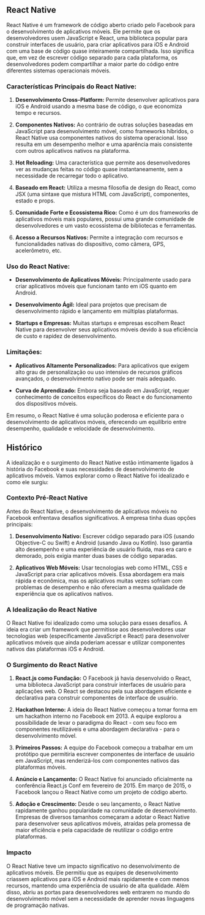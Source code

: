 ## React Native

React Native é um framework de código aberto criado pelo Facebook para o desenvolvimento de aplicativos móveis. Ele permite que os desenvolvedores usem JavaScript e React, uma biblioteca popular para construir interfaces de usuário, para criar aplicativos para iOS e Android com uma base de código quase inteiramente compartilhada. Isso significa que, em vez de escrever código separado para cada plataforma, os desenvolvedores podem compartilhar a maior parte do código entre diferentes sistemas operacionais móveis.

### Características Principais do React Native:

1. **Desenvolvimento Cross-Platform:** Permite desenvolver aplicativos para iOS e Android usando a mesma base de código, o que economiza tempo e recursos.

2. **Componentes Nativos:** Ao contrário de outras soluções baseadas em JavaScript para desenvolvimento móvel, como frameworks híbridos, o React Native usa componentes nativos do sistema operacional. Isso resulta em um desempenho melhor e uma aparência mais consistente com outros aplicativos nativos na plataforma.

3. **Hot Reloading:** Uma característica que permite aos desenvolvedores ver as mudanças feitas no código quase instantaneamente, sem a necessidade de recarregar todo o aplicativo.

4. **Baseado em React:** Utiliza a mesma filosofia de design do React, como JSX (uma sintaxe que mistura HTML com JavaScript), componentes, estado e props.

5. **Comunidade Forte e Ecossistema Rico:** Como é um dos frameworks de aplicativos móveis mais populares, possui uma grande comunidade de desenvolvedores e um vasto ecossistema de bibliotecas e ferramentas.

6. **Acesso a Recursos Nativos:** Permite a integração com recursos e funcionalidades nativas do dispositivo, como câmera, GPS, acelerômetro, etc.

### Uso do React Native:

- **Desenvolvimento de Aplicativos Móveis:** Principalmente usado para criar aplicativos móveis que funcionam tanto em iOS quanto em Android.

- **Desenvolvimento Ágil:** Ideal para projetos que precisam de desenvolvimento rápido e lançamento em múltiplas plataformas.

- **Startups e Empresas:** Muitas startups e empresas escolhem React Native para desenvolver seus aplicativos móveis devido à sua eficiência de custo e rapidez de desenvolvimento.

### Limitações:

- **Aplicativos Altamente Personalizados:** Para aplicativos que exigem alto grau de personalização ou uso intensivo de recursos gráficos avançados, o desenvolvimento nativo pode ser mais adequado.

- **Curva de Aprendizado:** Embora seja baseado em JavaScript, requer conhecimento de conceitos específicos do React e do funcionamento dos dispositivos móveis.

Em resumo, o React Native é uma solução poderosa e eficiente para o desenvolvimento de aplicativos móveis, oferecendo um equilíbrio entre desempenho, qualidade e velocidade de desenvolvimento.

## Histórico

A idealização e o surgimento do React Native estão intimamente ligados à história do Facebook e suas necessidades de desenvolvimento de aplicativos móveis. Vamos explorar como o React Native foi idealizado e como ele surgiu:

### Contexto Pré-React Native

Antes do React Native, o desenvolvimento de aplicativos móveis no Facebook enfrentava desafios significativos. A empresa tinha duas opções principais:

1. **Desenvolvimento Nativo:** Escrever código separado para iOS (usando Objective-C ou Swift) e Android (usando Java ou Kotlin). Isso garantia alto desempenho e uma experiência de usuário fluida, mas era caro e demorado, pois exigia manter duas bases de código separadas.

2. **Aplicativos Web Móveis:** Usar tecnologias web como HTML, CSS e JavaScript para criar aplicativos móveis. Essa abordagem era mais rápida e econômica, mas os aplicativos muitas vezes sofriam com problemas de desempenho e não ofereciam a mesma qualidade de experiência que os aplicativos nativos.

### A Idealização do React Native

O React Native foi idealizado como uma solução para esses desafios. A ideia era criar um framework que permitisse aos desenvolvedores usar tecnologias web (especificamente JavaScript e React) para desenvolver aplicativos móveis que ainda poderiam acessar e utilizar componentes nativos das plataformas iOS e Android.

### O Surgimento do React Native

1. **React.js como Fundação:** O Facebook já havia desenvolvido o React, uma biblioteca JavaScript para construir interfaces de usuário para aplicações web. O React se destacou pela sua abordagem eficiente e declarativa para construir componentes de interface de usuário.

2. **Hackathon Interno:** A ideia do React Native começou a tomar forma em um hackathon interno no Facebook em 2013. A equipe explorou a possibilidade de levar o paradigma do React - com seu foco em componentes reutilizáveis e uma abordagem declarativa - para o desenvolvimento móvel.

3. **Primeiros Passos:** A equipe do Facebook começou a trabalhar em um protótipo que permitiria escrever componentes de interface de usuário em JavaScript, mas renderizá-los com componentes nativos das plataformas móveis.

4. **Anúncio e Lançamento:** O React Native foi anunciado oficialmente na conferência React.js Conf em fevereiro de 2015. Em março de 2015, o Facebook lançou o React Native como um projeto de código aberto.

5. **Adoção e Crescimento:** Desde o seu lançamento, o React Native rapidamente ganhou popularidade na comunidade de desenvolvimento. Empresas de diversos tamanhos começaram a adotar o React Native para desenvolver seus aplicativos móveis, atraídas pela promessa de maior eficiência e pela capacidade de reutilizar o código entre plataformas.

### Impacto

O React Native teve um impacto significativo no desenvolvimento de aplicativos móveis. Ele permitiu que as equipes de desenvolvimento criassem aplicativos para iOS e Android mais rapidamente e com menos recursos, mantendo uma experiência de usuário de alta qualidade. Além disso, abriu as portas para desenvolvedores web entrarem no mundo do desenvolvimento móvel sem a necessidade de aprender novas linguagens de programação nativas.